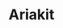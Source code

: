 ---
codehost: https://github.com/https://github.com/ariakit/ariakit
logohandle: ariakit
sort: ariakit
title: Ariakit
twitter: https://x.com/ariakitjs
website: https://ariakit.org/
---